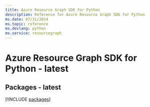 ```yaml
---
title: Azure Resource Graph SDK for Python
description: Reference for Azure Resource Graph SDK for Python
ms.date: 07/31/2024
ms.topic: reference
ms.devlang: python
ms.service: resourcegraph
---
```

# Azure Resource Graph SDK for Python - latest
## Packages - latest
[!INCLUDE [packages](resource-graph-index.md)]